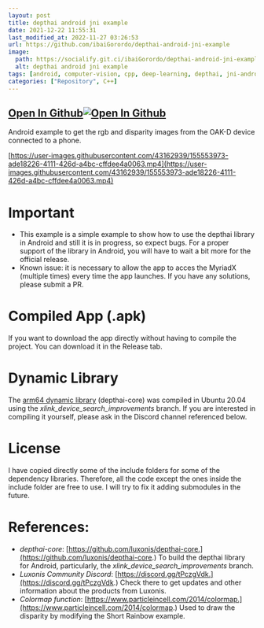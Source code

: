 ```yaml
---
layout: post
title: depthai android jni example
date: 2021-12-22 11:55:31 
last_modified_at: 2022-11-27 03:26:53 
url: https://github.com/ibaiGorordo/depthai-android-jni-example
image:
  path: https://socialify.git.ci/ibaiGorordo/depthai-android-jni-example/image?&forks=1&issues=1&language=1&name=1&owner=1&stargazers=1&theme=Light
  alt: depthai android jni example
tags: [android, computer-vision, cpp, deep-learning, depthai, jni-android, object-detection]
categories: ["Repository", C++]
---
```


## [Open In Github](https://github.com/ibaiGorordo/depthai-android-jni-example)[![Open In Github](https://icons-for-free.com/download-icon-part+1+github-1320568339880199515_0.svg)](https://github.com/ibaiGorordo/depthai-android-jni-example)

 Android example to get the rgb and disparity images from the OAK-D device connected to a phone.

[https://user-images.githubusercontent.com/43162939/155553973-ade18226-4111-426d-a4bc-cffdee4a0063.mp4](https://user-images.githubusercontent.com/43162939/155553973-ade18226-4111-426d-a4bc-cffdee4a0063.mp4)


# Important
- This example is a simple example to show how to use the depthai library in Android and still it is in progress, so expect bugs. For a proper support of the library in Android, you will have to wait a bit more for the official release.
- Known issue: it is necessary to allow the app to acces the MyriadX (multiple times) every time the app launches. If you have any solutions, please submit a PR.

# Compiled App (.apk)
If you want to download the app directly without having to compile the project. You can download it in the Release tab.

# Dynamic Library
The [arm64 dynamic library](https://github.com/ibaiGorordo/depthai-android-jni-example/blob/main/app/src/main/libs/depthai/arm64-v8a/libdepthai-core.so) (depthai-core) was compiled in Ubuntu 20.04 using the *xlink_device_search_improvements* branch. If you are interested in compiling it yourself, please ask in the Discord channel referenced below.

# License
I have copied directly some of the include folders for some of the dependency libraries. Therefore, all the code except the ones inside the include folder are free to use. I will try to fix it adding submodules in the future.

# References:
- *depthai-core*: [https://github.com/luxonis/depthai-core.](https://github.com/luxonis/depthai-core.) To build the depthai library for Android, particularly, the *xlink_device_search_improvements* branch.
- *Luxonis Community Discord*: [https://discord.gg/tPczgVdk.](https://discord.gg/tPczgVdk.) Check there to get updates and other information about the products from Luxonis.
- *Colormap function*: [https://www.particleincell.com/2014/colormap.](https://www.particleincell.com/2014/colormap.) Used to draw the disparity by modifying the Short Rainbow example.

